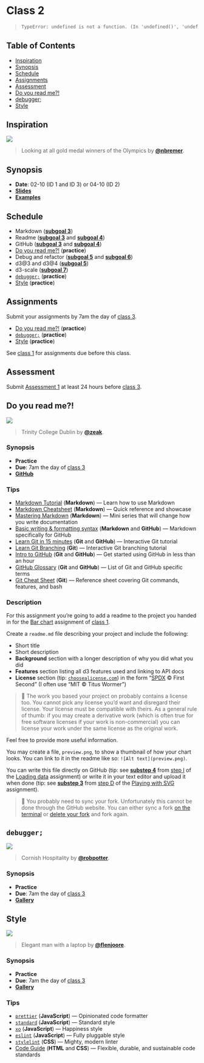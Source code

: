 <!--lint disable no-html no-heading-punctuation-->

# Class 2

> ```txt
> TypeError: undefined is not a function. (In 'undefined()', 'undefined' is undefined)
> ```

## Table of Contents

*   [Inspiration](#inspiration)
*   [Synopsis](#synopsis)
*   [Schedule](#schedule)
*   [Assignments](#assignments)
*   [Assessment](#assessment)
*   [Do you read me?!](#do-you-read-me)
*   [debugger;](#debugger)
*   [Style](#style)

## Inspiration

[![][inspiration-cover]][inspiration-link]

> Looking at all gold medal winners of the Olympics by
> [**@nbremer**][inspiration-author].

## Synopsis

*   **Date**: 02-10 (ID 1 and ID 3) or 04-10 (ID 2)
*   [**Slides**][slides]
*   [**Examples**][examples]

## Schedule

*   Markdown
    ([**subgoal 3**][s3])
*   Readme
    ([**subgoal 3**][s3] and [**subgoal 4**][s4])
*   GitHub
    ([**subgoal 3**][s3] and [**subgoal 4**][s4])
*   [Do you read me?!][readme]  (**practice**)
*   Debug and refactor
    ([**subgoal 5**][s5] and [**subgoal 6**][s6])
*   d3@3 and d3@4
    ([**subgoal 5**][s5])
*   d3-scale
    ([**subgoal 7**][s7])
*   [`debugger;`][debugger] (**practice**)
*   [Style][style] (**practice**)

## Assignments

Submit your assignments by 7am the day of [class 3][c3].

*   [Do you read me?!][readme]  (**practice**)
*   [`debugger;`][debugger] (**practice**)
*   [Style][style] (**practice**)

See [class 1][c1a] for assignments due before this class.

## Assessment

Submit [Assessment 1][a1] at least 24 hours before [class 3][c3].

## Do you read me?!

[![][readme-cover]][readme-cover-source]

> Trinity College Dublin by [**@zeak**][readme-cover-author].

### Synopsis

*   **Practice**
*   **Due**: 7am the day of [class 3][c3]
*   [**GitHub**][readme-gallery]

### Tips

*   [Markdown Tutorial](https://www.markdowntutorial.com)
    (**Markdown**)
    — Learn how to use Markdown
*   [Markdown Cheatsheet](https://github.com/adam-p/markdown-here/wiki/Markdown-Cheatsheet)
    (**Markdown**)
    — Quick reference and showcase
*   [Mastering Markdown](https://masteringmarkdown.com)
    (**Markdown**)
    — Mini series that will change how you write documentation
*   [Basic writing & formatting syntax](https://help.github.com/articles/basic-writing-and-formatting-syntax/)
    (**Markdown** and **GitHub**)
    — Markdown specifically for GitHub
*   [Learn Git in 15 minutes](https://try.github.io)
    (**Git** and **GitHub**)
    — Interactive Git tutorial
*   [Learn Git Branching](http://learngitbranching.js.org)
    (**Git**)
    — Interactive Git branching tutorial
*   [Intro to GitHub](https://services.github.com/on-demand/intro-to-github/)
    (**Git** and **GitHub**)
    — Get started using GitHub in less than an hour
*   [GitHub Glossary](https://help.github.com/articles/github-glossary/)
    (**Git** and **GitHub**)
    — List of Git and GitHub specific terms
*   [Git Cheat Sheet](https://services.github.com/on-demand/downloads/github-git-cheat-sheet/)
    (**Git**)
    — Reference sheet covering Git commands, features, and bash

### Description

For this assignment you’re going to add a readme to the project you handed in
for the [Bar chart][bar] assignment of [class 1][c1].

Create a `readme.md` file describing your project and include the following:

*   Short title
*   Short description
*   **Background** section with a longer description of why you did what you did
*   **Features** section listing all d3 features used and linking to API docs
*   **License** section (tip: [`choosealicense.com`][cal]) in the form
    “[SPDX][] © First Second” (I often use “MIT © Titus Wormer”)

> 💁 The work you based your project on probably contains a license too.
> You cannot pick any license you’d want and disregard their license.
> Your license must be compatible with theirs.
> As a general rule of thumb: if you may create a derivative work (which is
> often true for free software licenses if your work is non-commercial) you
> can license your work under the same license as the original work.

Feel free to provide more useful information.

You may create a file, `preview.png`, to show a thumbnail of how your chart
looks.  You can link to it in the readme like so: `![Alt text](preview.png)`.

You can write this file directly on GitHub (tip: see [**substep 4**][c1li4]
from [step I][c1li] of the [Loading data][load] assignment) or write it in your
text editor and upload it when done (tip: see [**substep 3**][c1pd3] from
[step D][c1pd] of the [Playing with SVG][play] assignment).

> 💁 You probably need to sync your fork.  Unfortunately this cannot be done
> through the GitHub website.  You can either sync a fork [on the
> terminal][sync-fork] or [delete your fork][delete-repo] and fork again.

## `debugger;`

[![][debug-cover]][debug-cover-source]

> Cornish Hospitality by [**@robpotter**][debug-cover-author].

### Synopsis

*   **Practice**
*   **Due**: 7am the day of [class 3][c3]
*   [**Gallery**][debug-gallery]

<!--TODO-->

## Style

[![][style-cover]][style-cover-source]

> Elegant man with a laptop by [**@flenjoore**][style-cover-author].

### Synopsis

*   **Practice**
*   **Due**: 7am the day of [class 3][c3]
*   [**Gallery**][style-gallery]

### Tips

*   [`prettier`](https://github.com/prettier/prettier)
    (**JavaScript**)
    — Opinionated code formatter
*   [`standard`](https://github.com/standard/standard)
    (**JavaScript**)
    — Standard style
*   [`xo`](https://github.com/sindresorhus/xo)
    (**JavaScript**)
    — Happiness style
*   [`eslint`](https://github.com/eslint/eslint)
    (**JavaScript**)
    — Fully pluggable style
*   [`stylelint`](https://github.com/stylelint/stylelint)
    (**CSS**)
    — Mighty, modern linter
*   [Code Guide](http://codeguide.co)
    (**HTML** and **CSS**)
    — Flexible, durable, and sustainable code standards

<!--TODO-->

[inspiration-cover]: images/olympic-feathers.jpg

[inspiration-link]: https://nbremer.github.io/olympicfeathers/

[inspiration-author]: https://github.com/nbremer

[readme-cover]: images/books.jpg

[readme-cover-source]: https://unsplash.com/photos/YjVa-F9P9kk

[readme-cover-author]: https://unsplash.com/@zeak

[style-cover]: images/style.jpg

[style-cover-source]: https://unsplash.com/photos/DXYyKCCvWiM

[style-cover-author]: https://unsplash.com/@flenjoore

[debug-cover]: images/bug.jpg

[debug-cover-source]: https://unsplash.com/photos/aIQDQ6JzUnU

[debug-cover-author]: https://unsplash.com/@robpotter

[readme]: #do-you-read-me

[debugger]: #debugger

[style]: #style

[c1]: class-1.md

[c3]: class-3.md

[a1]: assessment-1.md

[s3]: readme.md#subgoal-3

[s4]: readme.md#subgoal-4

[s5]: readme.md#subgoal-5

[s6]: readme.md#subgoal-6

[s7]: readme.md#subgoal-7

[c1a]: class-1.md#assignments

[c1li4]: class-1.md#class-1-load-i-4

[c1li]: class-1.md#class-1-load-i

[load]: class-1.md#loading-data

[bar]: class-1.md#bar-chart

[c1pd]: class-1.md#class-1-play-d

[c1pd3]: class-1.md#class-1-play-d-3

[play]: class-1.md#playing-with-svg

[readme-gallery]: https://github.com/cmda-fe3/course-17-18/tree/master/site/class-1-bar#readme

[debug-gallery]: https://cmda-fe3.github.io/course-17-18/class-2-debug/

[style-gallery]: https://cmda-fe3.github.io/course-17-18/class-2-style/

[examples]: https://cmda-fe3.github.io/course-17-18/class-2/

[slides]: https://docs.google.com/presentation/d/1uAhSUdxEki0eDWK36OCbhRQk1ScgygzVZzuKluvQVxc

[cal]: https://choosealicense.com

[spdx]: https://spdx.org/licenses/

[sync-fork]: https://help.github.com/articles/syncing-a-fork/

[delete-repo]: https://help.github.com/articles/deleting-a-repository/
